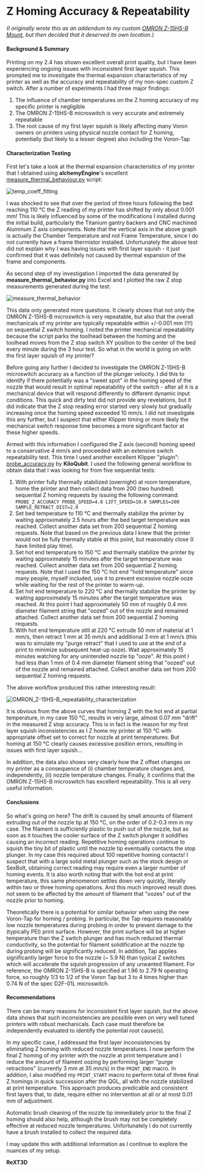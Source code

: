 # Z Homing Accuracy & Repeatability
*(I originally wrote this as an addendum to my custom [OMRON Z-15HS-B Mount](https://github.com/ReXT3D/Voron-Mods/tree/main/OMRON%20Z-15HS-B%20Mount), but then decided that it deserved its own location.)*

#### Background & Summary

Printing on my 2.4 has shown excellent overall print quality, but I have been experiencing ongoing issues with inconsistent first layer squish.  This prompted me to investigate the thermal expansion characteristics of my printer as well as the accuracy and repeatability of my non-spec custom Z switch.  After a number of experiments I had three major findings:

1. The influence of chamber temperatures on the Z homing accuracy of my specific printer is negligible
2. The OMRON Z-15HS-B microswitch is very accurate and extremely repeatable
3. The root cause of my first layer squish is likely affecting many Voron owners on printers using physical nozzle contact for Z homing, potentially (but likely to a lesser degree) also including the Voron-Tap

#### Characterization Testing

First let's take a look at the thermal expansion characteristics of my printer that I obtained using **alchemyEngine**'s excellent [measure_thermal_behaviour.py](https://github.com/alchemyEngine/measure_thermal_behavior) script:

![temp_coeff_fitting](images/temp_coeff_fitting.png)

I was shocked to see that over the period of three hours following the bed reaching 110 °C the Z reading of my printer has shifted by only about 0.001 mm!  This is likely influenced by some of the modifications I installed during the initial build, particularly the Titanium gantry backers and CNC machined Aluminum Z axis components.  Note that the vertical axis in the above graph is actually the Chamber Temperature and not Frame Temperature, since I do not currently have a frame thermistor installed.  Unfortunately the above test did not explain why I was having issues with first layer squish - it just confirmed that it was definitely not caused by thermal expansion of the frame and components.

As second step of my investigation I imported the data generated by **measure_thermal_behavior.py** into Excel and I plotted the raw Z stop measurements generated during the test:

![measure_thermal_behavior](images/measure_thermal_behavior.png)

This data only generated more questions. It clearly shows that not only the OMRON Z-15HS-B microswitch is very repeatable, but also that the overall mechanicals of my printer are typically repeatable within +/-0.001 mm (!!!) on sequential Z switch homing.  I noted the printer mechanical repeatability because the script parks the toolhead between the homing and the toolhead moves from the Z stop switch XY position to the center of the bed every minute during the 3 hour test.  So what in the world is going on with the first layer squish of my printer?

Before going any further I decided to investigate the OMRON Z-15HS-B microswitch accuracy as a function of the plunger velocity.  I did this to identify if there potentially was a "sweet spot" in the homing speed of the nozzle that would result in optimal repeatability of the switch - after all it is a mechanical device that will respond differently to different dynamic input conditions.  This quick and dirty test did not provide any revelations, but it did indicate that the Z stop reading error started very slowly but gradually increasing once the homing speed exceeded 10 mm/s.  I did not investigate this any further, but I suspect that either Klipper timing or more likely the mechanical switch response time becomes a more significant factor at these higher speeds.

Armed with this information I configured the Z axis (second) homing speed to a conservative 4 mm/s and proceeded with an extensive switch repeatability test.  This time I used another excellent Klipper "plugin":  [probe_accuracy.py](https://github.com/KiloQubit/probe_accuracy/blob/main/probe_accuracy.py) by **KiloQubit**.  I used the following general workflow to obtain data that I was looking for from five sequential tests:

1. With printer fully thermally stabilized (overnight) at room temperature, home the printer and then collect data from 200 (two hundred) sequential Z homing requests by issuing the following command:
   `PROBE_Z_ACCURACY PROBE_SPEED=4.0 LIFT_SPEED=10.0 SAMPLES=200 SAMPLE_RETRACT_DIST=2.0`
2. Set bed temperature to 110 °C and thermally stabilize the printer by waiting approximately 2.5 hours after the bed target temperature was reached.  Collect another data set from 200 sequential Z homing requests.  Note that based on the previous data I knew that the printer would not be fully thermally stable at this point, but reasonably close (I have limited play time).
3. Set hot end temperature to 150 °C and thermally stabilize the printer by waiting approximately 15 minutes after the target temperature was reached.  Collect another data set from 200 sequential Z homing requests.  Note that I used the 150 °C hot end "hold temperature" since many people, myself included, use it to prevent excessive nozzle ooze while waiting for the rest of the printer to warm-up.
4. Set hot end temperature to 220 °C and thermally stabilize the printer by waiting approximately 15 minutes after the target temperature was reached.  At this point I had approximately 50 mm of roughly 0.4 mm diameter filament string that "oozed" out of the nozzle and remained attached.  Collect another data set from 200 sequential Z homing requests.
5. With hot end temperature still at 220 °C extrude 50 mm of material at 1 mm/s, then retract 1 mm at 35 mm/s and additional 3 mm at 1 mm/s (this was to simulate my "purge retract" that I used to use at the end of a print to minimize subsequent heat-up ooze).  Wait approximately 15 minutes watching for any unintended nozzle tip "ooze".  At this point I had less than 1 mm of 0.4 mm diameter filament string that "oozed" out of the nozzle and remained attached.  Collect another data set from 200 sequential Z homing requests.

The above workflow produced this rather interesting result:

![OMRON_Z-15HS-B_repeatability_characterization](images/OMRON_Z-15HS-B_repeatability_characterization.png)

It is obvious from the above curves that homing Z with the hot end at partial temperature, in my case 150 °C, results in very large, almost 0.07 mm "drift" in the measured Z stop accuracy.  This is in fact is the reason for my first layer squish inconsistencies as I Z home my printer at 150 °C with appropriate offset set to correct for nozzle at print temperatures.  But homing at 150 °C clearly causes excessive position errors, resulting in issues with first layer squish...

In addition, the data also shows very clearly how the Z offset changes on my printer as a consequence of (i) chamber temperature changes and, independently, (ii) nozzle temperature changes.  Finally, it confirms that the OMRON Z-15HS-B microswitch has excellent repeatability.  This is all very useful information.

#### Conclusions

So what's going on here?  The drift is caused by small amounts of filament extruding out of the nozzle tip at 150 °C, on the order of 0.2-0.3 mm in my case.  The filament is sufficiently plastic to push out of the nozzle, but as soon as it touches the cooler surface of the Z switch plunger it solidifies causing an incorrect reading.  Repetitive homing operations continue to squish the tiny bit of plastic until the nozzle tip eventually contacts the stop plunger.  In my case this required about 100 repetitive homing contacts!  I suspect that with a large solid metal plunger such as the stock design or SexBolt, obtaining correct reading may require even a larger number of homing events.  It is also worth noting that with the hot end at print temperature, this same phenomenon settles down very quickly, literally within two or three homing operations.  And this much improved result does not seem to be affected by the amount of filament that "oozes" out of the nozzle prior to homing.

Theoretically there is a potential for similar behavior when using the new Voron-Tap for homing / probing.  In particular, the Tap requires reasonably low nozzle temperatures during probing in order to prevent damage to the (typically PEI) print surface.  However, the print surface will be at higher temperature than the Z switch plunger and has much reduced thermal conductivity, so the potential for filament solidification at the nozzle tip during probing will be significantly reduced.  In addition, Tap applies significantly larger force to the nozzle (~ 5.9 N) than typical Z switches which will accelerate the squish progression of any unwanted filament.  For reference, the OMRON Z-15HS-B is specified at 1.96 to 2.79 N operating force, so roughly 1/3 to 1/2 of the Voron Tap but 3 to 4 times higher than 0.74 N of the spec D2F-01L microswitch.

#### Recommendations

There can be many reasons for inconsistent first layer squish, but the above data shows that such inconsistencies are possible even on very well tuned printers with robust mechanicals.  Each case must therefore be independently evaluated to identify the potential root cause(s).

In my specific case, I addressed the first layer inconsistencies by eliminating Z homing with reduced nozzle temperatures.  I now perform the final Z homing of my printer with the nozzle at print temperature and I reduce the amount of filament oozing by performing larger "purge retractions" (currently 3 mm at 35 mm/s) in the `PRINT_END` macro.  In addition, I also modified my `PRINT_START` macro to perform total of three final Z homings in quick succession after the QGL, all with the nozzle stabilized at print temperature.  This approach produces predicable and consistent first layers that, to date, require either no intervention at all or at most 0.01 mm of adjustment.

Automatic brush cleaning of the nozzle tip immediately prior to the final Z homing should also help, although the brush may not be completely effective at reduced nozzle temperatures.  Unfortunately I do not currently have a brush installed to collect the required data.

I may update this with additional information as I continue to explore the nuances of my setup.

**ReXT3D**
